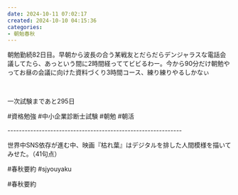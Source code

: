 ```yaml
---
date: 2024-10-11 07:02:17
created: 2024-10-10 04:15:36
categories:
- 朝勉春秋
---
```


朝勉勤続82日目。早朝から波長の合う某戦友とだらだらデンジャラスな電話会議してたら、あっという間に2時間経っててビビるわー。今から90分だけ朝勉やってお昼の会議に向けた資料づくり3時間コース、練り練りやるしかなぃ

<br>

一次試験まであと295日

#資格勉強 #中小企業診断士試験 #朝勉 #朝活

\-------------------------------------------------------------

世界中SNS依存が進む中、映画『枯れ葉』はデジタルを排した人間模様を描いてみせた。（41句点）  

#春秋要約 #sjyouyaku

#春秋要約